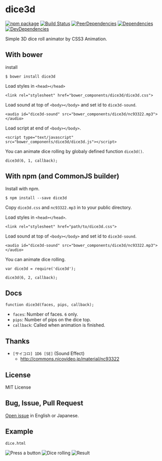 # dice3d
[![npm package](https://img.shields.io/npm/v/dice3d.svg?style=flat-square)](https://www.npmjs.org/package/dice3d)
[![Build Status](https://img.shields.io/travis/ukatama/dice3d/master.svg?style=flat-square)](https://travis-ci.org/ukatama/dice3d)
[![PeerDependencies](https://img.shields.io/david/peer/ukatama/dice3d.svg?style=flat-square)](https://david-dm.org/ukatama/dice3d#info=peerDependencies&view=list)
[![Dependencies](https://img.shields.io/david/ukatama/dice3d.svg?style=flat-square)](https://david-dm.org/ukatama/dice3d)
[![DevDependencies](https://img.shields.io/david/dev/ukatama/dice3d.svg?style=flat-square)](https://david-dm.org/ukatama/dice3d#info=devDependencies&view=list)

Simple 3D dice roll animator by CSS3 Animation.

## With bower
install
```
$ bower install dice3d
```

Load styles in `<head></head>`
```
<link rel="stylesheet" href="bower_components/dice3d/dice3d.css">
```

Load sound at top of `<body></body>` and set id to `dice3d-sound`.
```
<audio id="dice3d-sound" src="bower_components/dice3d/nc93322.mp3"></audio>
```

Load script at end of `<body></body>`.
```
<script type="text/javascript" src="bower_components/dice3d/dice3d.js"></script>
```

You can animate dice rolling by globaly defined function `dice3d()`.
```
dice3d(6, 1, callback);
```

## With npm (and CommonJS builder)
Install with npm.
```
$ npm install --save dice3d
```

Copy `dice3d.css` and `nc93322.mp3` in to your public directory.

Load styles in `<head></head>`.
```
<link rel="stylesheet" href="path/to/dice3d.css">
```


Load sound at top of `<body></body>` and set id to `dice3d-sound`.
```
<audio id="dice3d-sound" src="bower_components/dice3d/nc93322.mp3"></audio>
```

You can animate dice rolling.
```
var dice3d = require('dice3d');

dice3d(6, 2, callback);
```

## Docs
```
function dice3d(faces, pips, callback);
```

* `faces`: Number of faces. `6` only.
* `pips`: Number of pips on the dice top.
* `callback`: Called when animation is finished.

## Thanks
* `[サイコロ] 1D6 [SE]` (Sound Effect)
   * http://commons.nicovideo.jp/material/nc93322

## License
MIT License

## Bug, Issue, Pull Request
[Open issue](https://github.com/ukatama/dice3d/issues) in English or Japanese.

## Example
`dice.html`

![Press a button](https://raw.github.com/ukatama/cssdice/master/img/ss01.png)
![Dice rolling](https://raw.github.com/ukatama/cssdice/master/img/ss02.png)
![Result](https://raw.github.com/ukatama/cssdice/master/img/ss03.png)

